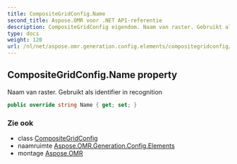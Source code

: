 ```yaml
---
title: CompositeGridConfig.Name
second_title: Aspose.OMR voor .NET API-referentie
description: CompositeGridConfig eigendom. Naam van raster. Gebruikt als identifier in recognition
type: docs
weight: 120
url: /nl/net/aspose.omr.generation.config.elements/compositegridconfig/name/
---
```

## CompositeGridConfig.Name property

Naam van raster. Gebruikt als identifier in recognition

```csharp
public override string Name { get; set; }
```

### Zie ook

* class [CompositeGridConfig](../)
* naamruimte [Aspose.OMR.Generation.Config.Elements](../../compositegridconfig/)
* montage [Aspose.OMR](../../../)


